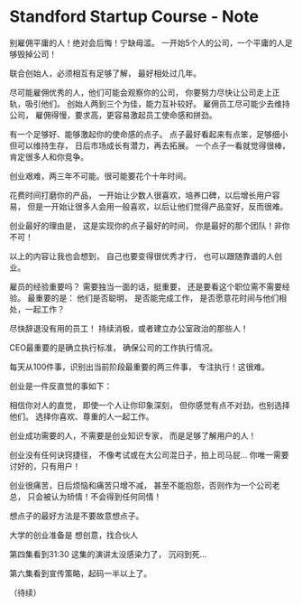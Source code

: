 # Standford Startup Course - Note

别雇佣平庸的人！绝对会后悔！宁缺毋滥。
一开始5个人的公司，一个平庸的人足够毁掉公司！

联合创始人，必须相互有足够了解，
最好相处过几年。

尽可能雇佣优秀的人，他们可能会观察你的公司，
你要努力尽快让公司走上正轨，吸引他们。
创始人两到三个为佳，能力互补较好。
雇佣员工尽可能少去维持公司，
雇佣得慢，要求高，更容易激起员工使命感和拼劲。

有一个足够好、能够激起你的使命感的点子。
点子最好看起来有点笨，足够细小但可以维持生存，
日后市场成长有潜力，再去拓展。
一个点子一看就觉得很棒，肯定很多人和你竞争。

创业艰难，两三年不可能。很可能要花个十年时间。

花费时间打磨你的产品，
一开始让少数人很喜欢，培养口碑，以后增长用户容易，
但是一开始让很多人会用一般喜欢，以后让他们觉得产品变好，反而很难。

创业最好的理由是，
这是实现你的点子最好的时间，
你是最好的那个团队！非你不可！

以上的内容让我也会想到，
自己也要变得很优秀才行，
也可以跟随靠谱的人创业。

雇员的经验重要吗？
需要独当一面的话，挺重要，
还是要看这个职位需不需要经验。
最重要的是：
他们是否聪明，
是否能完成工作，
是否愿意花时间与他们相处，一起工作？

尽快辞退没有用的员工！
持续消极，或者建立办公室政治的那些人！

CEO最重要的是确立执行标准，
确保公司的工作执行情况。

每天从100件事，识别出当前阶段最重要的两三件事，
专注执行！这很难。

创业是一件反直觉的事如下：

相信你对人的直觉，
即使一个人让你印象深刻，
但你感觉有点不对劲，也别选择他们。
选择你喜欢、尊重的人一起工作。

创业成功需要的人，不需要是创业知识专家，
而是足够了解用户的人！

创业没有任何诀窍捷径，
不像考试或在大公司混日子，拍上司马屁…
你唯一需要讨好的，只有用户！

创业很痛苦，日后烦恼和痛苦只增不减，
甚至不能抱怨，否则作为一个公司老总，
只会被认为矫情！不会得到任何同情！

想点子的最好方法是不要故意想点子。

大学的创业准备是
想创意，找合伙人

第四集看到31:30
这集的演讲太没感染力了，
沉闷到死…

第六集看到宣传策略，起码一半以上了。

（待续）
